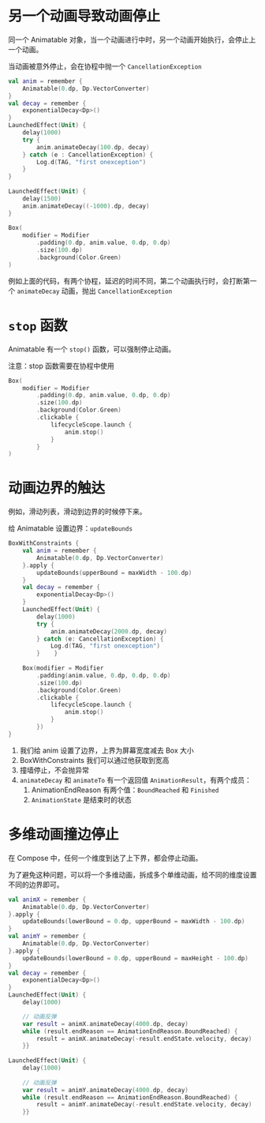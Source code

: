 # 另一个动画导致动画停止

同一个 Animatable 对象，当一个动画进行中时，另一个动画开始执行，会停止上一个动画。

当动画被意外停止，会在协程中抛一个 `CancellationException`

```kotlin
val anim = remember {  
    Animatable(0.dp, Dp.VectorConverter)  
}  
val decay = remember {  
    exponentialDecay<Dp>()  
}  
LaunchedEffect(Unit) {  
    delay(1000)  
    try {  
	    anim.animateDecay(100.dp, decay)  
	} catch (e : CancellationException) {  
	    Log.d(TAG, "first onexception")  
	}
}  
  
LaunchedEffect(Unit) {  
    delay(1500)  
    anim.animateDecay((-1000).dp, decay)  
}  
  
Box(  
    modifier = Modifier  
        .padding(0.dp, anim.value, 0.dp, 0.dp)  
        .size(100.dp)  
        .background(Color.Green)  
)
```

例如上面的代码，有两个协程，延迟的时间不同，第二个动画执行时，会打断第一个 `animateDecay` 动画，抛出 `CancellationException`

# `stop` 函数

Animatable 有一个 `stop()` 函数，可以强制停止动画。

注意：stop 函数需要在协程中使用

```kotlin
Box(  
    modifier = Modifier  
        .padding(0.dp, anim.value, 0.dp, 0.dp)  
        .size(100.dp)  
        .background(Color.Green)  
        .clickable {  
            lifecycleScope.launch {  
                anim.stop()  
            }  
        }
)
```

# 动画边界的触达

例如，滑动列表，滑动到边界的时候停下来。

给 Animatable 设置边界：`updateBounds`

```kotlin
BoxWithConstraints {  
    val anim = remember {  
        Animatable(0.dp, Dp.VectorConverter)  
    }.apply {  
        updateBounds(upperBound = maxWidth - 100.dp)  
    }  
    val decay = remember {  
        exponentialDecay<Dp>()  
    }  
    LaunchedEffect(Unit) {  
        delay(1000)  
        try {  
            anim.animateDecay(2000.dp, decay)  
        } catch (e: CancellationException) {  
            Log.d(TAG, "first onexception")  
        }    }  
  
    Box(modifier = Modifier  
        .padding(anim.value, 0.dp, 0.dp, 0.dp)  
        .size(100.dp)  
        .background(Color.Green)  
        .clickable {  
            lifecycleScope.launch {  
                anim.stop()  
            }  
        })  
}
```

1. 我们给 anim 设置了边界，上界为屏幕宽度减去 Box 大小
2. BoxWithConstraints 我们可以通过他获取到宽高
3. 撞墙停止，不会抛异常
4. `animateDecay` 和 `animateTo` 有一个返回值 `AnimationResult`，有两个成员：
	1. AnimationEndReason 有两个值：`BoundReached` 和 `Finished`
	2. `AnimationState` 是结束时的状态

# 多维动画撞边停止

在 Compose 中，任何一个维度到达了上下界，都会停止动画。

为了避免这种问题，可以将一个多维动画，拆成多个单维动画，给不同的维度设置不同的边界即可。

```kotlin
val animX = remember {  
    Animatable(0.dp, Dp.VectorConverter)  
}.apply {  
    updateBounds(lowerBound = 0.dp, upperBound = maxWidth - 100.dp)  
}  
val animY = remember {  
    Animatable(0.dp, Dp.VectorConverter)  
}.apply {  
    updateBounds(lowerBound = 0.dp, upperBound = maxHeight - 100.dp)  
}  
val decay = remember {  
    exponentialDecay<Dp>()  
}  
LaunchedEffect(Unit) {  
    delay(1000)  

    // 动画反弹  
    var result = animX.animateDecay(4000.dp, decay)  
    while (result.endReason == AnimationEndReason.BoundReached) {  
        result = animX.animateDecay(-result.endState.velocity, decay)  
    }}  
  
LaunchedEffect(Unit) {  
    delay(1000)  
  
    // 动画反弹  
    var result = animY.animateDecay(4000.dp, decay)  
    while (result.endReason == AnimationEndReason.BoundReached) {  
        result = animY.animateDecay(-result.endState.velocity, decay)  
    }}
```